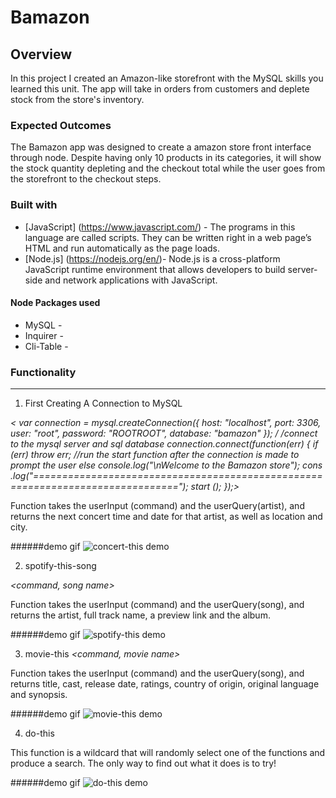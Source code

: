 # Bamazon

## Overview
In this project I created  an Amazon-like storefront with the MySQL skills you learned this unit. The app will take in orders from customers and deplete stock from the store's inventory.


### Expected Outcomes
The Bamazon app was designed to create a amazon store front interface through node. Despite having only 10 products in its categories, it will show the stock quantity depleting and the checkout total while the user goes from the storefront to the checkout steps. 


### Built with

- [JavaScript] (https://www.javascript.com/) - The programs in this language are called scripts. They can be written right in a web page’s HTML and run automatically as the page loads.
- [Node.js] (https://nodejs.org/en/)- Node.js is a cross-platform JavaScript runtime environment that allows developers to build server-side and network applications with JavaScript.

#### Node Packages used
- MySQL -
- Inquirer -
- Cli-Table -


### Functionality
--- 
1. First Creating A Connection to MySQL

*< var connection = mysql.createConnection({
    host: "localhost",
    port: 3306,
    user: "root",
    password: "ROOTROOT",
    database: "bamazon" });
    / /connect to the mysql server and sql database
    connection.connect(function(err) {
        if (err) throw err;
        //run the start function after the connection is made to prompt the user
        else console.log("\nWelcome to the Bamazon store");
        cons
.log("===============================================================================");
start ();
});>*

Function takes the userInput (command) and the userQuery(artist), and returns the next concert time and date for that artist, as well as location and city.

######demo gif
![concert-this demo](./screenshots/concert.gif)

2. spotify-this-song

*<command, song name>*

Function takes the userInput (command) and the userQuery(song), and returns the artist, full track name, a preview link and the album.

######demo gif
![spotify-this demo](./screenshots/spotify.gif)

3. movie-this
*<command, movie name>*

Function takes the userInput (command) and the userQuery(song), and returns title, cast, release date, ratings, country of origin, original language and synopsis.

######demo gif
![movie-this demo](./screenshots/movie.gif)


4. do-this

*<command>*

This function is a wildcard that will randomly select one of the functions and produce a search. The only way to find out what it does is to try!

######demo gif
![do-this demo](./screenshots/read.gif)
